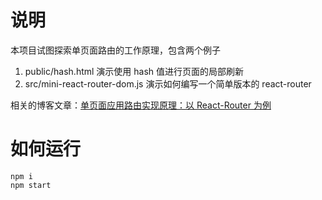 # 说明
本项目试图探索单页面路由的工作原理，包含两个例子

1. public/hash.html 演示使用 hash 值进行页面的局部刷新
2. src/mini-react-router-dom.js 演示如何编写一个简单版本的 react-router

相关的博客文章：[单页面应用路由实现原理：以 React-Router 为例 ](https://github.com/youngwind/blog/issues/109)

# 如何运行
```
npm i
npm start
```